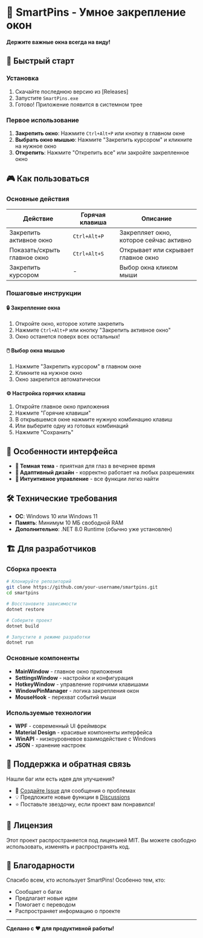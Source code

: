 # 📌 SmartPins - Умное закрепление окон
**Держите важные окна всегда на виду!** 

## 🚀 Быстрый старт
### Установка
1. Скачайте последнюю версию из [Releases]
2. Запустите `SmartPins.exe`
3. Готово! Приложение появится в системном трее

### Первое использование
1. **Закрепить окно**: Нажмите `Ctrl+Alt+P` или кнопку в главном окне
2. **Выбрать окно мышью**: Нажмите "Закрепить курсором" и кликните на нужное окно
3. **Открепить**: Нажмите "Открепить все" или закройте закрепленное окно

## 🎮 Как пользоваться

### Основные действия

| Действие | Горячая клавиша | Описание |
|----------|----------------|----------|
| Закрепить активное окно | `Ctrl+Alt+P` | Закрепляет окно, которое сейчас активно |
| Показать/скрыть главное окно | `Ctrl+Alt+S` | Открывает или скрывает главное окно |
| Закрепить курсором | - | Выбор окна кликом мыши |

### Пошаговые инструкции

#### 🔒 Закрепление окна
1. Откройте окно, которое хотите закрепить
2. Нажмите `Ctrl+Alt+P` или кнопку "Закрепить активное окно"
3. Окно останется поверх всех остальных!

#### 🖱️ Выбор окна мышью
1. Нажмите "Закрепить курсором" в главном окне
2. Кликните на нужное окно
3. Окно закрепится автоматически

#### ⚙️ Настройка горячих клавиш
1. Откройте главное окно приложения
2. Нажмите "Горячие клавиши"
3. В открывшемся окне нажмите нужную комбинацию клавиш
4. Или выберите одну из готовых комбинаций
5. Нажмите "Сохранить"

## 🎨 Особенности интерфейса

- **🌙 Темная тема** - приятная для глаз в вечернее время
- **📱 Адаптивный дизайн** - корректно работает на любых разрешениях
- **🎯 Интуитивное управление** - все функции легко найти

## 🛠️ Технические требования

- **ОС**: Windows 10 или Windows 11
- **Память**: Минимум 10 МБ свободной RAM
- **Дополнительно**: .NET 8.0 Runtime (обычно уже установлен)

## 🏗️ Для разработчиков

### Сборка проекта

```bash
# Клонируйте репозиторий
git clone https://github.com/your-username/smartpins.git
cd smartpins

# Восстановите зависимости
dotnet restore

# Соберите проект
dotnet build

# Запустите в режиме разработки
dotnet run
```

### Основные компоненты

- **MainWindow** - главное окно приложения
- **SettingsWindow** - настройки и конфигурация
- **HotkeyWindow** - управление горячими клавишами
- **WindowPinManager** - логика закрепления окон
- **MouseHook** - перехват событий мыши

### Используемые технологии

- **WPF** - современный UI фреймворк
- **Material Design** - красивые компоненты интерфейса
- **WinAPI** - низкоуровневое взаимодействие с Windows
- **JSON** - хранение настроек

## 🤝 Поддержка и обратная связь

Нашли баг или есть идея для улучшения? 

- 📝 [Создайте Issue](../../issues) для сообщения о проблемах
- 💡 Предложите новые функции в [Discussions](../../discussions)
- ⭐ Поставьте звездочку, если проект вам понравился!

## 📄 Лицензия

Этот проект распространяется под лицензией MIT. Вы можете свободно использовать, изменять и распространять код.

## 🙏 Благодарности

Спасибо всем, кто использует SmartPins! Особенно тем, кто:
- Сообщает о багах
- Предлагает новые идеи
- Помогает с переводом
- Распространяет информацию о проекте

---

**Сделано с ❤️ для продуктивной работы!** 
